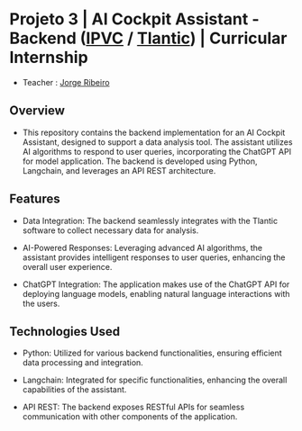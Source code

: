 # Projeto 3 | AI Cockpit Assistant - Backend ([IPVC](https://www.ipvc.pt/) / [Tlantic](https://www.tlantic.com/pt/)) | Curricular Internship
* Teacher : [Jorge Ribeiro](mailto:jribeiro@estg.ipvc.pt)

## Overview
* This repository contains the backend implementation for an AI Cockpit Assistant, designed to support a data analysis tool. The assistant utilizes AI algorithms to respond to user queries, incorporating the ChatGPT API for model application. The backend is developed using  Python, Langchain, and leverages an API REST architecture.

## Features
* Data Integration: The backend seamlessly integrates with the Tlantic software to collect necessary data for analysis.

* AI-Powered Responses: Leveraging advanced AI algorithms, the assistant provides intelligent responses to user queries, enhancing the overall user experience.

* ChatGPT Integration: The application makes use of the ChatGPT API for deploying language models, enabling natural language interactions with the users.

## Technologies Used
* Python: Utilized for various backend functionalities, ensuring efficient data processing and integration.

* Langchain: Integrated for specific functionalities, enhancing the overall capabilities of the assistant.

* API REST: The backend exposes RESTful APIs for seamless communication with other components of the application.
